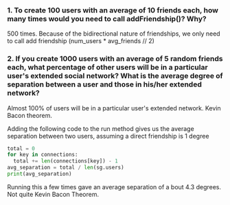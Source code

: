 ### 1. To create 100 users with an average of 10 friends each, how many times would you need to call addFriendship()? Why?

500 times.  Because of the bidirectional nature of friendships, we only need to call add friendship (num_users * avg_friends // 2)

### 2. If you create 1000 users with an average of 5 random friends each, what percentage of other users will be in a particular user's extended social network? What is the average degree of separation between a user and those in his/her extended network?

Almost 100% of users will be in a particular user's extended network.  Kevin Bacon theorem.

Adding the following code to the run method gives us the average separation between two users, assuming a direct friendship is 1 degree
```python
total = 0
for key in connections:
  total += len(connections[key]) - 1
avg_separation = total / len(sg.users)
print(avg_separation)
```

Running this a few times gave an average separation of a bout 4.3 degrees.  Not quite Kevin Bacon Theorem.
